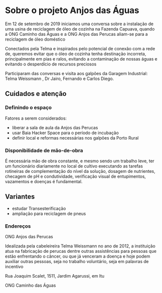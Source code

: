 <!-- TITLE: Usina De Reciclagem De Óleo -->
<!-- SUBTITLE: Registros do projeto Anjos das Águas -->

# Sobre o projeto Anjos das Águas
Em 12 de setembro de 2019 iniciamos uma conversa sobre a instalação de uma usina de reciclagem de óleo de cozinha na Fazenda Capuava, quando a ONG Caminho das Águas e a ONG Anjos das Perucas aliam-se para a reciclagem de óleo doméstico

Conectados pela Telma e inspirados pelo potencial de conexão com a rede de, queremos evitar que o óleo de cozinha tenha destinação incorreta, principalmente em pias e ralos, evitando a contaminação de nossas águas e evitando o desperdício de recursos preciosos

Participaram das conversas e visita aos galpões da Garagem Industrial: Telma Weissmann , Dr Jairo, Fernando e Carlos Diego.


## Cuidados e atenção

### Definindo o espaço

Fatores a serem considerados:

- liberar a sala de aula da Anjos das Perucas
- usar Baia Hacker Space para o período de incubação
- definir local e reformas necessárias nos galpões da Porto Rural



### Disponibilidade de mão-de-obra

É necessária mão de obra constante, e mesmo sendo um trabalho leve, ter um funcionário diariamente no local de cultivo executando as tarefas rotineiras de complementação do nível da solução, dosagem de nutrientes, checagem de pH e condutividade, verificação visual de entupimentos, vazamentos e doenças é fundamental.


## Variantes

- estudar Transesterificação
- ampliação para reciclagem de pneus


### Endereços

ONG Anjos das Perucas

Idealizada pela cabeleireira Telma Weissmann no ano de 2012, a instituição atua na fabricação de perucas dentre outras assistências para pessoas que estão enfrentando o câncer, ou que já venceram a doença e hoje podem auxiliar outras pessoas, seja no trabalho voluntário, seja em palavras de incentivo

Rua Joaquim Scalet, 1511, Jardim Agarussi, em Itu

ONG Caminho das Águas